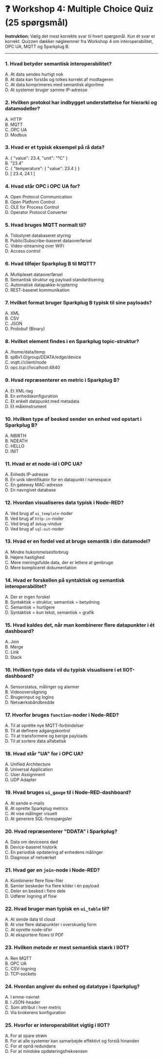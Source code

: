 # ❓ Workshop 4: Multiple Choice Quiz (25 spørgsmål)

**Instruktion:** Vælg det mest korrekte svar til hvert spørgsmål. Kun ét svar er korrekt. Quizzen dækker nøgleemner fra Workshop 4 om interoperabilitet, OPC UA, MQTT og Sparkplug B.

---

### 1. Hvad betyder semantisk interoperabilitet?
A. At data sendes hurtigt nok  
B. At data kan forstås og tolkes korrekt af modtageren  
C. At data komprimeres med semantisk algoritme  
D. At systemer bruger samme IP-adresse

### 2. Hvilken protokol har indbygget understøttelse for hierarki og datamodeller?
A. HTTP  
B. MQTT  
C. OPC UA  
D. Modbus

### 3. Hvad er et typisk eksempel på rå data?
A. { "value": 23.4, "unit": "°C" }  
B. "23.4"  
C. { "temperature": { "value": 23.4 } }  
D. [ 23.4, 24.1 ]

### 4. Hvad står OPC i OPC UA for?
A. Open Protocol Communication  
B. Open Platform Control  
C. OLE for Process Control  
D. Operator Protocol Converter

### 5. Hvad bruges MQTT normalt til?
A. Tidsstyret databaseret styring  
B. Public/Subscribe-baseret dataoverførsel  
C. Video-streaming over WiFi  
D. Access control

### 6. Hvad tilføjer Sparkplug B til MQTT?
A. Multiplexet dataoverførsel  
B. Semantisk struktur og payload standardisering  
C. Automatisk datapakke-kryptering  
D. REST-baseret kommunikation

### 7. Hvilket format bruger Sparkplug B typisk til sine payloads?
A. XML  
B. CSV  
C. JSON  
D. Protobuf (Binary)

### 8. Hvilket element findes i en Sparkplug topic-struktur?
A. /home/data/temp  
B. spBv1.0/group/DDATA/edge/device  
C. mqtt://client/node  
D. opc.tcp://localhost:4840

### 9. Hvad repræsenterer en metric i Sparkplug B?
A. Et XML-tag  
B. En enhedskonfiguration  
C. Et enkelt datapunkt med metadata  
D. Et måleinstrument

### 10. Hvilken type af besked sender en enhed ved opstart i Sparkplug B?
A. NBIRTH  
B. NDEATH  
C. HELLO  
D. INIT

### 11. Hvad er et node-id i OPC UA?
A. Enheds IP-adresse  
B. En unik identifikator for en datapunkt i namespace  
C. En gateway MAC-adresse  
D. En navngivet database

### 12. Hvordan visualiseres data typisk i Node-RED?
A. Ved brug af `ui_template`-noder  
B. Ved brug af `http-in`-noder  
C. Ved brug af `debug`-vindue  
D. Ved brug af `sql-out`-noder

### 13. Hvad er en fordel ved at bruge semantik i din datamodel?
A. Mindre hukommelsesforbrug  
B. Højere hastighed  
C. Mere meningsfulde data, der er lettere at genbruge  
D. Mere kompliceret dokumentation

### 14. Hvad er forskellen på syntaktisk og semantisk interoperabilitet?
A. Der er ingen forskel  
B. Syntaktisk = struktur, semantisk = betydning  
C. Semantisk = hurtigere  
D. Syntaktisk = kun tekst, semantisk = grafik

### 15. Hvad kaldes det, når man kombinerer flere datapunkter i ét dashboard?
A. Join  
B. Merge  
C. Link  
D. Stack

### 16. Hvilken type data vil du typisk visualisere i et IIOT-dashboard?
A. Sensorstatus, målinger og alarmer  
B. Videoovervågning  
C. Brugerinput og logins  
D. Netværksbåndbredde

### 17. Hvorfor bruges `function`-noder i Node-RED?
A. Til at oprette nye MQTT-forbindelser  
B. Til at definere adgangskontrol  
C. Til at transformere og berige payloads  
D. Til at sortere data alfabetisk

### 18. Hvad står "UA" for i OPC UA?
A. Unified Architecture  
B. Universal Application  
C. User Assignment  
D. UDP Adapter

### 19. Hvad bruges `ui_gauge` til i Node-RED-dashboard?
A. At sende e-mails  
B. At oprette Sparkplug metrics  
C. At vise målinger visuelt  
D. At generere SQL-forespørgsler

### 20. Hvad repræsenterer "DDATA" i Sparkplug?
A. Data om deviceens død  
B. Device-baseret historik  
C. En periodisk opdatering af enhedens målinger  
D. Diagnose af netværket

### 21. Hvad gør en `join`-node i Node-RED?
A. Kombinerer flere flow-filer  
B. Samler beskeder fra flere kilder i én payload  
C. Deler en besked i flere dele  
D. Udfører logning af flow

### 22. Hvad bruger man typisk en `ui_table` til?
A. At sende data til cloud  
B. At vise flere datapunkter i overskuelig form  
C. At oprette node-id’er  
D. At eksportere flows til PDF

### 23. Hvilken metode er mest semantisk stærk i IIOT?
A. Ren MQTT  
B. OPC UA  
C. CSV-logning  
D. TCP-sockets

### 24. Hvordan angiver du enhed og datatype i Sparkplug?
A. I emne-navnet  
B. I JSON-header  
C. Som attribut i hver metric  
D. Via brokerens konfiguration

### 25. Hvorfor er interoperabilitet vigtig i IIOT?
A. For at spare strøm  
B. For at alle systemer kan samarbejde effektivt og forstå hinanden  
C. For at opnå redundans  
D. For at mindske opdateringsfrekvensen

